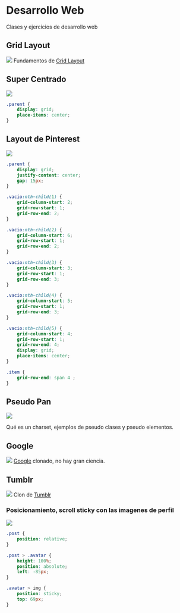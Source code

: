 # Desarrollo Web
Clases y ejercicios de desarrollo web

## Grid Layout
![](https://user-images.githubusercontent.com/20376969/89110760-9b1c1f00-d413-11ea-88c2-6bc0b702ac31.png)
Fundamentos de [Grid Layout](https://css-tricks.com/snippets/css/complete-guide-grid/)
## Super Centrado
![](https://user-images.githubusercontent.com/20376969/88968003-3c6c6f00-d274-11ea-96c5-6488a9d974de.png)
```css
.parent {
	display: grid;
	place-items: center;
}
```
## Layout de Pinterest
![](https://user-images.githubusercontent.com/20376969/89131723-a4b98b80-d4d4-11ea-8752-9b39050aca5a.png)
```css
.parent {
	display: grid;
	justify-content: center;
	gap: 15px;
}

.vacio:nth-child(1) {
    grid-column-start: 2;
    grid-row-start: 1;
    grid-row-end: 2;
}

.vacio:nth-child(2) {
    grid-column-start: 6;
    grid-row-start: 1;
    grid-row-end: 2;
}

.vacio:nth-child(3) {
    grid-column-start: 3;
    grid-row-start: 1;
    grid-row-end: 3;
}

.vacio:nth-child(4) {
    grid-column-start: 5;
    grid-row-start: 1;
    grid-row-end: 3;
}

.vacio:nth-child(5) {
    grid-column-start: 4;
    grid-row-start: 1;
    grid-row-end: 4;
    display: grid;
    place-items: center;
}

.item {
	grid-row-end: span 4 ;
}
```
## Pseudo Pan
![](https://user-images.githubusercontent.com/20376969/89131848-70929a80-d4d5-11ea-8177-3dc39adf71e6.png)

Qué es un charset, ejemplos de pseudo clases y pseudo elementos.

## Google
![](https://user-images.githubusercontent.com/20376969/89574968-9e881f80-d7f2-11ea-9c25-853beb549da0.png)
[Google](https://google.com) clonado, no hay gran ciencia.

## Tumblr
![](https://user-images.githubusercontent.com/20376969/90321677-6dee6700-df11-11ea-94e7-3c94afc91cc0.png)
Clon de [Tumblr](https://www.tumblr.com)
### Posicionamiento, scroll sticky con las imagenes de perfil
![](https://media.giphy.com/media/kZtSKarOyDP5GPggi3/giphy.gif)
```css
.post {
	position: relative;
}

.post > .avatar {
    height: 100%;
    position: absolute;
    left: -85px;
}

.avatar > img {
    position: sticky;
    top: 69px;
}
```